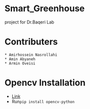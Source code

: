 # Smart_Greenhouse
project for Dr.Baqeri Lab 
# Contributers
	* Amirhossein Nasrollahi
	* Amin Abyaneh
	* Armin Oveisi

# Opencv Installation
 * [Link](https://pypi.org/project/opencv-python/)
 * Run`pip install opencv-python`
